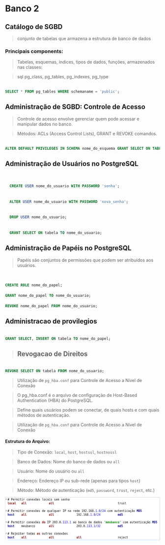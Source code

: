 # Banco 2

## Catálogo de SGBD

> conjunto de tabelas que armazena a estrutura de banco de dados

### Principais components:

> Tabelas, esquemas, índices, tipos de dados, funções, armazenados nas classes:

> sql pg_class, pg_tables, pg_indexes, pg_type

```sql

SELECT * FROM pg_tables WHERE schemaname = 'public';


```

## Administração de SGBD: Controle de Acesso

> Controle de acesso envolve gerenciar quem pode acessar e manipular dados no banco.

> Métodos: ACLs (Access Control Lists), GRANT e REVOKE comandos.

```sql

ALTER DEFAULT PRIVILEGES IN SCHEMA nome_do_esquema GRANT SELECT ON TABLES TO nome_do_papel;


```

## Administração de Usuários no PostgreSQL

```sql


  CREATE USER nome_do_usuario WITH PASSWORD 'senha';


  ALTER USER nome_do_usuario WITH PASSWORD 'nova_senha';


  DROP USER nome_do_usuario;


  GRANT SELECT ON tabela TO nome_do_usuario;


```

## Administração de Papéis no PostgreSQL

> Papéis são conjuntos de permissões que podem ser atribuídos aos usuários.

```sql


CREATE ROLE nome_do_papel;

GRANT nome_do_papel TO nome_do_usuario;

REVOKE nome_do_papel FROM nome_do_usuario;


```

## Administracao de provilegios

```sql

GRANT SELECT, INSERT ON tabela TO nome_do_papel;


```

> ## Revogacao de Direitos

```sql

REVOKE SELECT ON tabela FROM nome_do_usuario;


```

> Utilização de `pg_hba.conf` para Controle de Acesso a Nível de Conexão

> O pg_hba.conf é o arquivo de configuração de Host-Based Authentication (HBA) do PostgreSQL.

> Define quais usuários podem se conectar, de quais hosts e com quais métodos de autenticação.

> Utilização de `pg_hba.conf` para Controle de Acesso a Nível de Conexão

#### Estrutura do Arquivo:

> Tipo de Conexão: `local`, `host`, `hostssl`, `hostnossl`

> Banco de Dados: Nome do banco de dados ou `all`

> Usuário: Nome do usuário ou `all`

> Endereço: Endereço IP ou sub-rede
> (apenas para tipos `host`)

> Método: Método de autenticação (`md5`, `password`, `trust`, `reject`, etc.)

![alt text](./imgs/image.png)
